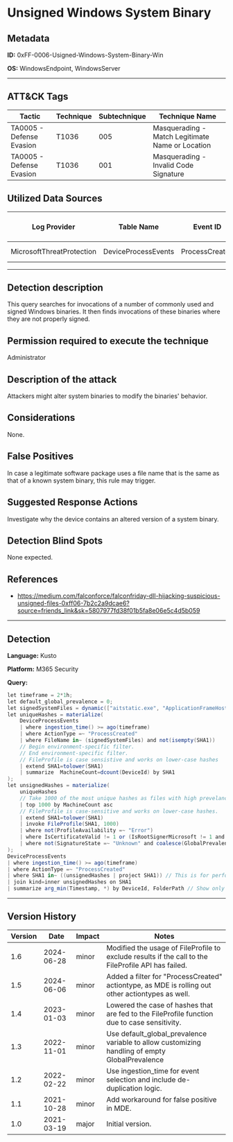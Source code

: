 # Unsigned Windows System Binary

## Metadata
**ID:** 0xFF-0006-Usigned-Windows-System-Binary-Win

**OS:** WindowsEndpoint, WindowsServer

---

## ATT&CK Tags

| Tactic | Technique | Subtechnique | Technique Name |
|---|---|---| --- |
| TA0005 - Defense Evasion | T1036 | 005 | Masquerading - Match Legitimate Name or Location|
| TA0005 - Defense Evasion | T1036 | 001 | Masquerading - Invalid Code Signature|

## Utilized Data Sources

| Log Provider | Table Name | Event ID | Event Name | ATT&CK Data Source | ATT&CK Data Component|
|---------|---------|---------|----------|---------|---------|
|MicrosoftThreatProtection|DeviceProcessEvents|ProcessCreated||Process|Process Creation|
---

## Detection description
This query searches for invocations of a number of commonly used and signed Windows binaries. It then finds invocations of these binaries where they are not properly signed.



## Permission required to execute the technique
Administrator


## Description of the attack
Attackers might alter system binaries to modify the binaries' behavior.


## Considerations
None.


## False Positives
In case a legitimate software package uses a file name that is the same as that of a known system binary, this rule may trigger.


## Suggested Response Actions
Investigate why the device contains an altered version of a system binary.


## Detection Blind Spots
None expected.


## References
* https://medium.com/falconforce/falconfriday-dll-hijacking-suspicious-unsigned-files-0xff06-7b2c2a9dcae6?source=friends_link&sk=5807977fd38f01b5fa8e06e5c4d5b059

---
## Detection

**Language:** Kusto

**Platform:** M365 Security

**Query:**
```C#
let timeframe = 2*1h;
let default_global_prevalence = 0;
let signedSystemFiles = dynamic(["aitstatic.exe", "ApplicationFrameHost.exe", "ApplyTrustOffline.exe", "AppVClient.exe", "AppVDllSurrogate.exe", "AppVNice.exe", "AppVShNotify.exe", "audiodg.exe", "AuthHost.exe", "backgroundTaskHost.exe", "bcdedit.exe", "bdeunlock.exe", "BioIso.exe", "bootsect.exe", "browser_broker.exe", "CameraSettingsUIHost.exe", "CastSrv.exe", "CExecSvc.exe", "changepk.exe", "ClipRenew.exe", "ClipUp.exe", "CloudExperienceHostBroker.exe", "CloudNotifications.exe", "cmdiag.exe", "CompatTelRunner.exe", "consent.exe", "convertvhd.exe", "CredentialEnrollmentManager.exe", "CredentialUIBroker.exe", "csrss.exe", "DataExchangeHost.exe", "DeviceCensus.exe", "Dism.exe", "DisplaySwitch.exe", "dllhost.exe", "DTUHandler.exe", "easinvoker.exe", "ErgonomicKBNotificationService.exe", "fontdrvhost.exe", "FsIso.exe", "fsutil.exe", "GenValObj.exe", "hcsdiag.exe", "hvax64.exe", "hvc.exe", "hvix64.exe", "hvsievaluator.exe", "hvsimgr.exe", "hvsirdpclient.exe", "hvsirpcd.exe", "HvsiSettingsWorker.exe", "iotstartup.exe", "LicensingUI.exe", "LockAppHost.exe", "LockScreenContentServer.exe", "LsaIso.exe", "lsass.exe", "mavinject.exe", "mfpmp.exe", "MRT.exe", "MusNotifyIcon.exe", "NDKPing.exe", "NgcIso.exe", "nmbind.exe", "nmscrub.exe", "ntoskrnl.exe", "nvspinfo.exe", "OpenWith.exe", "PasswordOnWakeSettingFlyout.exe", "phoneactivate.exe", "PickerHost.exe", "PktMon.exe", "ProximityUxHost.exe", "prproc.exe", "ResetEngine.exe", "RuntimeBroker.exe", "ScriptRunner.exe", "securekernel.exe", "SecurityHealthHost.exe", "SecurityHealthService.exe", "services.exe", "sessionmsg.exe", "SettingSyncHost.exe", "SgrmBroker.exe", "SgrmLpac.exe", "SIHClient.exe", "SlideToShutDown.exe", "smss.exe", "SndVol.exe", "spaceman.exe", "sppsvc.exe", "svchost.exe", "SyncAppvPublishingServer.exe", "SysResetErr.exe", "systemreset.exe", "SystemSettingsAdminFlows.exe", "SystemSettingsBroker.exe", "SystemSettingsRemoveDevice.exe", "taskhostw.exe", "Taskmgr.exe", "tcblaunch.exe", "ttdinject.exe", "tttracer.exe", "ucsvc.exe", "upfc.exe", "UserAccountBroker.exe", "verifier.exe", "vmcompute.exe", "VmComputeAgent.exe", "vmms.exe", "vmplatformca.exe", "vmsp.exe", "vmwp.exe", "wcsetupagent.exe", "WerFault.exe", "WerFaultSecure.exe", "wermgr.exe", "wifitask.exe", "wimserv.exe", "wininit.exe", "winload.exe", "winresume.exe", "wkspbroker.exe", "wlrmdr.exe", "WpcMon.exe", "wuauclt.exe", "WUDFCompanionHost.exe", "WWAHost.exe", "AdtAgent.exe", "appverif.exe", "iaStorAfsNative.exe", "iaStorAfsService.exe", "MCU.exe", "microsoft.windows.softwarelogo.showdesktop.exe", "MpSigStub.exe", "RtkAudUService64.exe", "TsWpfWrp.exe"]);
let uniqueHashes = materialize(
    DeviceProcessEvents
    | where ingestion_time() >= ago(timeframe)
    | where ActionType =~ "ProcessCreated"
    | where FileName in~ (signedSystemFiles) and not(isempty(SHA1))
    // Begin environment-specific filter.
    // End environment-specific filter.
    // FileProfile is case sensistive and works on lower-case hashes
    | extend SHA1=tolower(SHA1)
    | summarize  MachineCount=dcount(DeviceId) by SHA1
);
let unsignedHashes = materialize(
    uniqueHashes
    // Take 1000 of the most unique hashes as files with high prevelance are very likely to be signed in a legit manner.
    | top 1000 by MachineCount asc
    // FileProfile is case-sensitive and works on lower-case hashes.
    | extend SHA1=tolower(SHA1)
    | invoke FileProfile(SHA1, 1000)
    | where not(ProfileAvailability =~ "Error")
    | where IsCertificateValid != 1 or (IsRootSignerMicrosoft != 1 and coalesce(GlobalPrevalence,default_global_prevalence) < 200)
    | where not(SignatureState =~ "Unknown" and coalesce(GlobalPrevalence,default_global_prevalence) > 30000) // Workaround for a bug in MDE that reports some valid MS signed files as 'Unknown'.
);
DeviceProcessEvents
| where ingestion_time() >= ago(timeframe)
| where ActionType =~ "ProcessCreated"
| where SHA1 in~ ((unsignedHashes | project SHA1)) // This is for performance improvement.
| join kind=inner unsignedHashes on SHA1
| summarize arg_min(Timestamp, *) by DeviceId, FolderPath // Show only the first invocation per device.
```

---

## Version History
| Version | Date | Impact | Notes |
|---------|------|--------|------|
| 1.6  | 2024-06-28| minor | Modified the usage of FileProfile to exclude results if the call to the FileProfile API has failed. |
| 1.5  | 2024-06-06| minor | Added a filter for "ProcessCreated" actiontype, as MDE is rolling out other actiontypes as well. |
| 1.4  | 2023-01-03| minor | Lowered the case of hashes that are fed to the FileProfile function due to case sensitivity. |
| 1.3  | 2022-11-01| minor | Use default_global_prevalence variable to allow customizing handling of empty GlobalPrevalence |
| 1.2  | 2022-02-22| minor | Use ingestion_time for event selection and include de-duplication logic. |
| 1.1  | 2021-10-28| minor | Add workaround for false positive in MDE. |
| 1.0  | 2021-03-19| major | Initial version. |